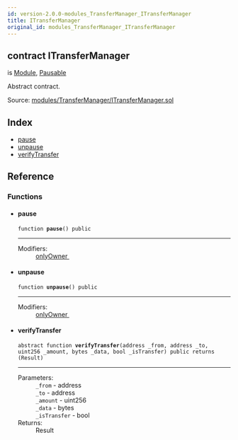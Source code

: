 ```yaml
---
id: version-2.0.0-modules_TransferManager_ITransferManager
title: ITransferManager
original_id: modules_TransferManager_ITransferManager
---
```


<div class="contract-doc"><div class="contract"><h2 class="contract-header"><span class="contract-kind">contract</span> ITransferManager</h2><p class="base-contracts"><span>is</span> <a href="modules_Module.html">Module</a><span>, </span><a href="Pausable.html">Pausable</a></p><p class="description">Abstract contract.</p><div class="source">Source: <a href="git+https://github.com/PolymathNetwork/polymath-core/blob/v1.4.0/contracts/modules/TransferManager/ITransferManager.sol" target="_blank">modules/TransferManager/ITransferManager.sol</a></div></div><div class="index"><h2>Index</h2><ul><li><a href="modules_TransferManager_ITransferManager.html#pause">pause</a></li><li><a href="modules_TransferManager_ITransferManager.html#unpause">unpause</a></li><li><a href="modules_TransferManager_ITransferManager.html#verifyTransfer">verifyTransfer</a></li></ul></div><div class="reference"><h2>Reference</h2><div class="functions"><h3>Functions</h3><ul><li><div class="item function"><span id="pause" class="anchor-marker"></span><h4 class="name">pause</h4><div class="body"><code class="signature">function <strong>pause</strong><span>() </span><span>public </span></code><hr/><dl><dt><span class="label-modifiers">Modifiers:</span></dt><dd><a href="modules_Module.html#onlyOwner">onlyOwner </a></dd></dl></div></div></li><li><div class="item function"><span id="unpause" class="anchor-marker"></span><h4 class="name">unpause</h4><div class="body"><code class="signature">function <strong>unpause</strong><span>() </span><span>public </span></code><hr/><dl><dt><span class="label-modifiers">Modifiers:</span></dt><dd><a href="modules_Module.html#onlyOwner">onlyOwner </a></dd></dl></div></div></li><li><div class="item function"><span id="verifyTransfer" class="anchor-marker"></span><h4 class="name">verifyTransfer</h4><div class="body"><code class="signature"><span>abstract </span>function <strong>verifyTransfer</strong><span>(address _from, address _to, uint256 _amount, bytes _data, bool _isTransfer) </span><span>public </span><span>returns  (Result) </span></code><hr/><dl><dt><span class="label-parameters">Parameters:</span></dt><dd><div><code>_from</code> - address</div><div><code>_to</code> - address</div><div><code>_amount</code> - uint256</div><div><code>_data</code> - bytes</div><div><code>_isTransfer</code> - bool</div></dd><dt><span class="label-return">Returns:</span></dt><dd>Result</dd></dl></div></div></li></ul></div></div></div>
